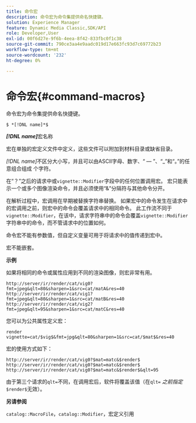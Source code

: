 ```yaml
---
title: 命令宏
description: 命令宏为命令集提供命名快捷键。
solution: Experience Manager
feature: Dynamic Media Classic,SDK/API
role: Developer,User
exl-id: 00f6d27e-9f6b-4eea-8f42-833fbc0f1c38
source-git-commit: 790ce3aa4e9aadc019d17e663fc93d7c69772b23
workflow-type: tm+mt
source-wordcount: '232'
ht-degree: 0%

---
```


# 命令宏{#command-macros}

命令宏为命令集提供命名快捷键。

`$ *[!DNL name]*$`

***[!DNL name]***&#x200B;宏名称

宏在单独的宏定义文件中定义，这些文件可以附加到材料目录或缺省目录。

*[!DNL name]*&#x200B;不区分大小写，并且可以由ASCII字母、数字、“ — ”、“_”和“。”的任意组合组成 个字符。

在“？”之后的请求中或`vignette::Modifier`字段中的任何位置调用宏。 宏只能表示一个或多个图像渲染命令，并且必须使用“&amp;”分隔符与其他命令分开。

在解析过程中，宏调用在早期被替换字符串替换。 如果宏中的命令发生在请求中的宏调用之前，则宏中的命令会覆盖请求中的相同命令。 此工作流不同于`vignette::Modifier`，在该中，请求字符串中的命令会覆盖`vignette::Modifier`字符串中的命令，而不管请求中的位置如何。

命令宏不能有参数值，但自定义变量可用于将请求中的值传递到宏中。

宏不能嵌套。

**示例**

如果将相同的命令或属性应用到不同的渲染图像，则宏非常有用。

`http://server/ir/render/cat/vig0?fmt=jpeg&qlt=80&sharpen=1&src=cat/matA&res=40 http://server/ir/render/cat/vig1?fmt=jpeg&qlt=80&sharpen=1&src=cat/matB&res=40 http://server/ir/render/cat/vig2?fmt=jpeg&qlt=95&sharpen=1&src=cat/matC&res=40`

您可以为公共属性定义宏：

`render vignette=cat/$vig$&fmt=jpg&qlt=80&sharpen=1&src=cat/$mat$&res=40`

宏的使用方式如下：

`http://server/ir/render/cat/vig0?$mat=matc&$render$ http://server/ir/render/cat/vig0?$mat=matc&$render$ http://server/ir/render/cat/vig0?$mat=matc&$render$&qlt=95`

由于第三个请求的`qlt=`不同，在调用宏后，软件将覆盖该值（在`qlt=` *之前指定* `$render$`无效）。

**另请参阅**

`catalog::MacroFile`，`catalog::Modifier`，宏定义引用

<!--<a id="section_297B7FCB285F4891AA76DF8393089931"></a>-->
